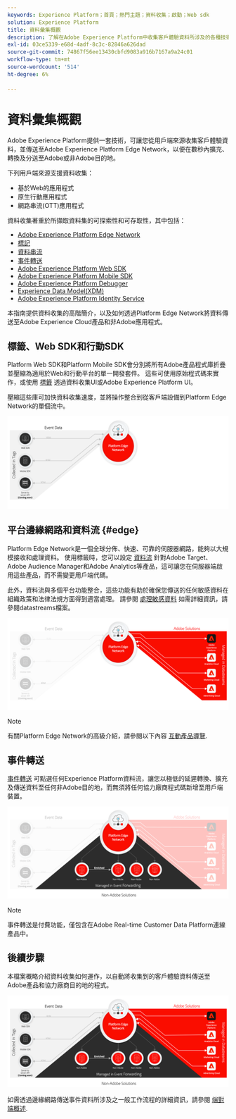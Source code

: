 ```yaml
---
keywords: Experience Platform；首頁；熱門主題；資料收集；啟動；Web sdk
solution: Experience Platform
title: 資料彙集概觀
description: 了解在Adobe Experience Platform中收集客戶體驗資料所涉及的各種技術。
exl-id: 03ce5339-e68d-4adf-8c3c-82846a626dad
source-git-commit: 74867f56ee13430cbfd9083a916b7167a9a24c01
workflow-type: tm+mt
source-wordcount: '514'
ht-degree: 6%

---
```


# 資料彙集概觀

Adobe Experience Platform提供一套技術，可讓您從用戶端來源收集客戶體驗資料，並傳送至Adobe Experience Platform Edge Network，以便在數秒內擴充、轉換及分送至Adobe或非Adobe目的地。

下列用戶端來源支援資料收集：

* 基於Web的應用程式
* 原生行動應用程式
* 網路串流(OTT)應用程式

資料收集著重於所擷取資料集的可探索性和可存取性，其中包括：

* [Adobe Experience Platform Edge Network](https://experienceleague.adobe.com/docs/web-sdk-learn/tutorials/introduction-to-web-sdk-and-edge-network.html)
* [標記](../tags/home.md)
* [資料串流](../edge/datastreams/overview.md)
* [事件轉送](../tags/ui/event-forwarding/overview.md)
* [Adobe Experience Platform Web SDK](../edge/home.md)
* [Adobe Experience Platform Mobile SDK](https://aep-sdks.gitbook.io/docs/)
* [Adobe Experience Platform Debugger](https://chrome.google.com/webstore/detail/adobe-experience-platform/bfnnokhpnncpkdmbokanobigaccjkpob?hl=en)
* [Experience Data Model(XDM)](../xdm/home.md)
* [Adobe Experience Platform Identity Service](../identity-service/home.md)

本指南提供資料收集的高階簡介，以及如何透過Platform Edge Network將資料傳送至Adobe Experience Cloud產品和非Adobe應用程式。

## 標籤、Web SDK和行動SDK

Platform Web SDK和Platform Mobile SDK會分別將所有Adobe產品程式庫折疊並壓縮為適用於Web和行動平台的單一開發套件。 這些可使用原始程式碼來實作，或使用 [標籤](../tags/home.md) 透過資料收集UI或Adobe Experience Platform UI。

壓縮這些庫可加快資料收集速度，並將操作整合到從客戶端設備到Platform Edge Network的單個流中。

![標籤， Web SDK，行動SDK](./images/home/tags-sdks.png)

## 平台邊緣網路和資料流 {#edge}

Platform Edge Network是一個全球分佈、快速、可靠的伺服器網路，能夠以大規模接收和處理資料。 使用標籤時，您可以設定 [資料流](../edge/datastreams/overview.md) 針對Adobe Target、Adobe Audience Manager和Adobe Analytics等產品，這可讓您在伺服器端啟用這些產品，而不需變更用戶端代碼。

此外，資料流與多個平台功能整合，這些功能有助於確保您傳送的任何敏感資料在組織政策和法律法規方面得到適當處理。 請參閱 [處理敏感資料](../edge/datastreams/overview.md#sensitive) 如需詳細資訊，請參閱datastreams檔案。

![資料流和Adobe解決方案](./images/home/adobe-solutions.png)

>[!NOTE]
>
>有關Platform Edge Network的高級介紹，請參閱以下內容 [互動產品導覽](https://adobe-ideacloud.forgedx.com/adobe-adobe-edge-collection/adobe-experience-edge/public/mx?SUID=hgb1a48ICSCpbM6MzBYHbxnsh9DgjUy1).

## 事件轉送

[事件轉送](../tags/ui/event-forwarding/overview.md) 可點選任何Experience Platform資料流，讓您以極低的延遲轉換、擴充及傳送資料至任何非Adobe目的地，而無須將任何協力廠商程式碼新增至用戶端裝置。

![事件轉送](./images/home/event-forwarding.png)

>[!NOTE]
>
>事件轉送是付費功能，僅包含在Adobe Real-time Customer Data Platform連線產品中。

## 後續步驟

本檔案概略介紹資料收集如何運作，以自動將收集到的客戶體驗資料傳送至Adobe產品和協力廠商目的地的程式。

![資料收集框架](./images/home/collection.png)

如需透過邊緣網路傳送事件資料所涉及之一般工作流程的詳細資訊，請參閱 [端對端概述](./e2e.md).

